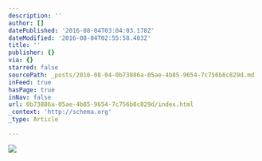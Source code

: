 ```yaml
---
description: ''
author: []
datePublished: '2016-08-04T03:04:03.178Z'
dateModified: '2016-08-04T02:55:58.403Z'
title: ''
publisher: {}
via: {}
starred: false
sourcePath: _posts/2016-08-04-0b73886a-05ae-4b85-9654-7c756b8c829d.md
inFeed: true
hasPage: true
inNav: false
url: 0b73886a-05ae-4b85-9654-7c756b8c829d/index.html
_context: 'http://schema.org'
_type: Article

---
```

![](https://the-grid-user-content.s3-us-west-2.amazonaws.com/edb9dbdb-b2f8-455c-9498-2f7c1495d34a.jpg)